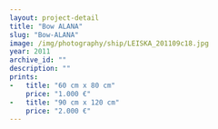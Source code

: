 ```yaml
---
layout: project-detail
title: "Bow ALANA"
slug: "Bow-ALANA"
image: /img/photography/ship/LEISKA_201109c18.jpg
year: 2011
archive_id: ""
description: ""
prints: 
-   title: "60 cm x 80 cm"
    price: "1.000 €"
-   title: "90 cm x 120 cm"
    price: "2.000 €"
---
```

